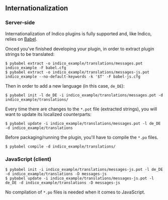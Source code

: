 ## Internationalization

### Server-side

Internationalization of Indico plugins is fully supported and, like Indico, relies on [Babel](http://babel.pocoo.org).

Onced you've finished developing your plugin, in order to extract plugin strings to be translated:

```console
$ pybabel extract -o indico_example/translations/messages.pot indico_example -F babel.cfg
$ pybabel extract -o indico_example/translations/messages-js.pot indico_example --no-default-keywords -k '$T' -F babel-js.cfg
```

Then in order to add a new language (in this case, `de_DE`):

```console
$ pybabel init -l de_DE -i indico_example/translations/messages.pot -d indico_example/translations/
```

Every time there are changes to the `*.pot` file (extracted strings), you will want to update its localized counterparts:

```console
$ pybabel update -i indico_example/translations/messages.pot -l de_DE -d indico_example/translations
```

Before packaging/running the plugin, you'll have to compile the `*.po` files.

```console
$ pybabel compile -d indico_example/translations/
```
### JavaScript (client)

```console
$ pybabel init -i indico_example/translations/messages-js.pot -l de_DE -d indico_example/translations -D messages-js
$ pybabel update -i indico_example/translations/messages-js.pot -l de_DE -d indico_example/translations -D messages-js
```

No compilation of `*.po` files is needed when it comes to JavaScript.
